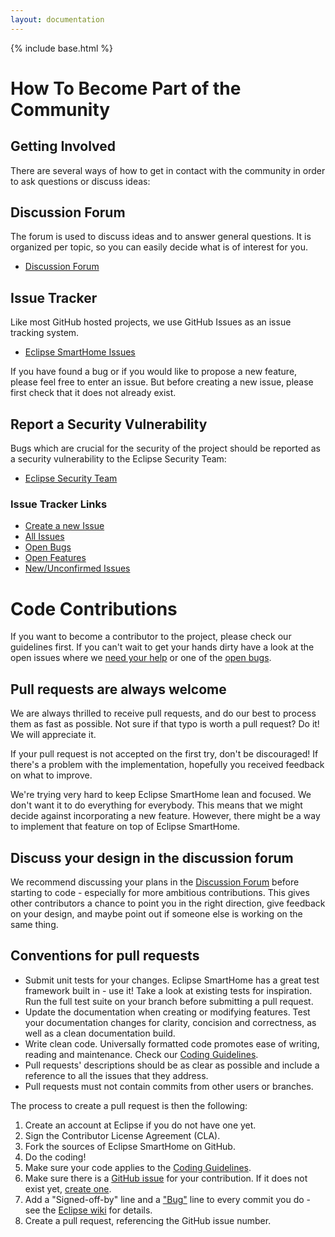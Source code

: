 ```yaml
---
layout: documentation
---
```


{% include base.html %}

# How To Become Part of the Community

## Getting Involved

There are several ways of how to get in contact with the community in order to ask questions or discuss ideas:

## Discussion Forum

The forum is used to discuss ideas and to answer general questions. It is organized per topic, so you can easily decide what is of interest for you.

* [Discussion Forum](http://eclipse.org/forums/eclipse.smarthome)

## Issue Tracker

Like most GitHub hosted projects, we use GitHub Issues as an issue tracking system.

* [Eclipse SmartHome Issues](https://github.com/eclipse/smarthome/issues)

If you have found a bug or if you would like to propose a new feature, please feel free to enter an issue. But before creating a new issue, please first check that it does not already exist.

## Report a Security Vulnerability

Bugs which are crucial for the security of the project should be reported as a security vulnerability to the Eclipse Security Team:

* [Eclipse Security Team](https://eclipse.org/security)

### Issue Tracker Links

* [Create a new Issue](https://github.com/eclipse/smarthome/issues/new)
* [All Issues](https://github.com/eclipse/smarthome/issues?utf8=%E2%9C%93&q=is%3Aissue)
* [Open Bugs](https://github.com/eclipse/smarthome/issues?q=is%3Aopen+is%3Aissue+label%3Abug)
* [Open Features](https://github.com/eclipse/smarthome/issues?utf8=%E2%9C%93&q=is%3Aopen+is%3Aissue+label%3Aenhancement+)
* [New/Unconfirmed Issues](https://github.com/eclipse/smarthome/issues?q=is%3Aopen+is%3Aissue+no%3Aassignee)
 
# Code Contributions

If you want to become a contributor to the project, please check our guidelines first. If you can't wait to get your hands dirty have a look at the open issues where we [need your help](https://github.com/eclipse/smarthome/issues?q=is%3Aissue+is%3Aopen+label%3A%22help+wanted%22) or one of the [open bugs](https://github.com/eclipse/smarthome/issues?q=is%3Aissue+is%3Aopen+label%3Abug).

## Pull requests are always welcome

We are always thrilled to receive pull requests, and do our best to process them as fast as possible. Not sure if that typo is worth a pull request? Do it! We will appreciate it.

If your pull request is not accepted on the first try, don't be discouraged! If there's a problem with the implementation, hopefully you received feedback on what to improve.

We're trying very hard to keep Eclipse SmartHome lean and focused. We don't want it to do everything for everybody. This means that we might decide against incorporating a new feature. However, there might be a way to implement that feature on top of Eclipse SmartHome.

## Discuss your design in the discussion forum

We recommend discussing your plans in the [Discussion Forum](https://www.eclipse.org/forums/eclipse.smarthome) before starting to code - especially for more ambitious contributions. This gives other contributors a chance to point you in the right direction, give feedback on your design, and maybe point out if someone else is working on the same thing.

## Conventions for pull requests

* Submit unit tests for your changes. Eclipse SmartHome has a great test framework built in - use it! Take a look at existing tests for inspiration. Run the full test suite on your branch before submitting a pull request.
* Update the documentation when creating or modifying features. Test your documentation changes for clarity, concision and correctness, as well as a clean documentation build.
* Write clean code. Universally formatted code promotes ease of writing, reading and maintenance. Check our [Coding Guidelines](../development/guidelines.html).
* Pull requests' descriptions should be as clear as possible and include a reference to all the issues that they address.
* Pull requests must not contain commits from other users or branches.

The process to create a pull request is then the following:

1. Create an account at Eclipse if you do not have one yet.
1. Sign the Contributor License Agreement (CLA).
1. Fork the sources of Eclipse SmartHome on GitHub.
1. Do the coding!
1. Make sure your code applies to the [Coding Guidelines](../development/guidelines.html).
1. Make sure there is a [GitHub issue](https://github.com/eclipse/smarthome/issues?utf8=%E2%9C%93&q=is%3Aissue) for your contribution. If it does not exist yet, [create one](https://github.com/eclipse/smarthome/issues/new).
1. Add a "Signed-off-by" line and a ["Bug"](https://github.com/eclipse/smarthome/issues?utf8=%E2%9C%93&q=is%3Aissue) line to every commit you do - see the [Eclipse wiki](https://wiki.eclipse.org/Development_Resources/Contributing_via_Git) for details.
1. Create a pull request, referencing the GitHub issue number.